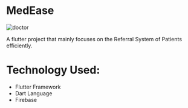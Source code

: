 # MedEase
![doctor](https://github.com/dev-32/medease_hackitsapiens2.0/assets/99115141/0c47a491-a88e-4233-bd1a-1e713d8f6c97)


A flutter project that mainly focuses on the Referral System of Patients efficiently.

# Technology Used:
- Flutter Framework
- Dart Language
- Firebase


